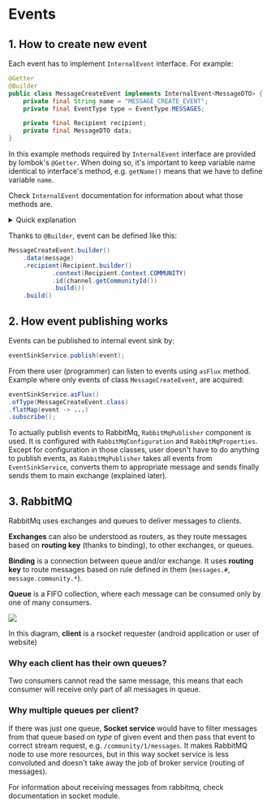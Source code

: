 # Events
## 1. How to create new event
Each event has to implement `InternalEvent` interface. For example:
```java
@Getter
@Builder
public class MessageCreateEvent implements InternalEvent<MessageDTO> {
    private final String name = "MESSAGE_CREATE_EVENT";
    private final EventType type = EventType.MESSAGES;

    private final Recipient recipient;
    private final MessageDTO data;
}
```
In this example methods required by `InternalEvent` interface are provided by lombok's `@Getter`.
When doing so, it's important to keep variable name identical to interface's method, 
e.g. `getName()` means that we have to define variable `name`.

Check `InternalEvent` documentation for information about what those methods are.
<details>
    <summary>Quick explanation</summary>
        - `name` - unique id of event, preferably with uppercase letters and underscore instead of space
        - `type` - which exchange (RabbitMQ) this event will be published to. In socket module, end user can subscribe to only those events, which they choose.
        - `recipient` - Could be either user or community, that means that messages can be pushed to one user or entire community.
        - `data` - payload of event - data that will be sent to end user

Later, when sending events to end user, `type` and `recipient` is stripped from InternalEvent.
</details>

Thanks to `@Builder`, event can be defined like this:
```java
MessageCreateEvent.builder()
    .data(message)
    .recipient(Recipient.builder()
            .context(Recipient.Context.COMMUNITY)
            .id(channel.getCommunityId())
            .build())
    .build()
```


## 2. How event publishing works
Events can be published to internal event sink by:
```java
eventSinkService.publish(event);
```
From there user (programmer) can listen to events using `asFlux` method.
Example where only events of class `MessageCreateEvent`, are acquired:
```java
eventSinkService.asFlux()
.ofType(MessageCreateEvent.class)
.flatMap(event -> ...)
.subscribe();
```

To actually publish events to RabbitMq, `RabbitMqPublisher` component is used.
It is configured with `RabbitMqConfiguration` and `RabbitMqProperties`.
Except for configuration in those classes, user doesn't have to do anything to publish events,
as `RabbitMqPublisher` takes all events from `EventSinkService`, converts them to appropriate message 
and sends finally sends them to main exchange (explained later).

## 3. RabbitMQ
RabbitMq uses exchanges and queues to deliver messages to clients.

**Exchanges** can also be understood as routers, as they route messages based on **routing key** (thanks to binding), to other exchanges, or queues.

**Binding** is a connection between queue and/or exchange. It uses **routing key** to route messages based on rule defined in them (`messages.#`, `message.community.*`).

**Queue** is a FIFO collection, where each message can be consumed only by one of many consumers.


![](/img/rabbitmq-diagram.png)

In this diagram, **client** is a rsocket requester (android application or user of website)

### Why each client has their own queues?
Two consumers cannot read the same message, this means that each consumer will receive only part of all messages in queue.

### Why multiple queues per client?
If there was just one queue, **Socket service** would have to filter messages from that queue based on *type* of given event
and then pass that event to correct stream request, e.g. `/community/1/messages`.
It makes RabbitMQ node to use more resources, but in this way socket service is less convoluted and doesn't take away the job of broker service (routing of messages).


For information about receiving messages from rabbitmq, check documentation in socket module.